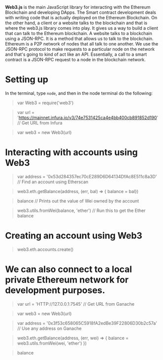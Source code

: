 **Web3.js** is the main JavaScript library for interacting with the Ethereum
Blockchain and developing DApps. The Smart contract development deals with
writing code that is actually deployed on the Ethereum Blockchain. On the other hand,
a client or a website talks to the blockchain and that is where the web3.js
library comes into play. It gives us a way to build a client that can talk to the
Ethereum blockchain. A website talks to a blockchain using a JSON-RPC. It is a method
that allows us to talk to the blockchain. Ethereum is a P2P network of nodes that all
talk to one another. We use the JSON-RPC protocol to make requests to a particular node
on the network and that's going to kind of act like an API. Essentially, a call to a
smart contract is a JSON-RPC request to a node in the blockchain network.

# Setting up
In the terminal, type `node`, and then in the node terminal do the following:

> var Web3 = require('web3')

> var url = 'https://mainnet.infura.io/v3/74e7531425ca4e4bb400cb891852d190' // Get URL from Infura

 > var web3 = new Web3(url)

# Interacting with accounts using Web3
> var address = '0x53d284357ec70cE289D6D64134DfAc8E511c8a3D' // Find an account using Etherscan

> web3.eth.getBalance(address, (err, bal) => { balance = bal})

> balance // Prints out the value of Wei owned by the account

> web3.utils.fromWei(balance, 'ether') // Run this to get the Ether balance

# Creating an account using Web3
> web3.eth.accounts.create()

# We can also connect to a local private Ethereum network for development purposes.
> var url = 'HTTP://127.0.0.1:7545' // Get URL from Ganache

> var web3 = new Web3(url)

> var address = '0x3f53c658065C5918fA2edBe39F22806D30b2c57a' // Use any address on Ganache

> web3.eth.getBalance(address, (err, wei) => { balance = web3.utils.fromWei(wei, 'ether') })

> balance
